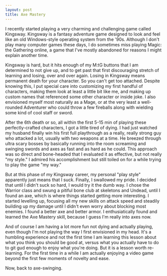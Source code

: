 ```yaml
---
layout: post
title: Axe Mastery
---
```


I recently started playing a very charming and challenging game called Kingsway.  Kingsway is a fantasy adventure game designed to look and feel like an old Windows-style operating system from the '90s.  Although I don't play many computer games these days, I do sometimes miss playing Magic: the Gathering online, a game that I've mostly abandoned for reasons I might explain another time.

Kingsway is hard, but it hits enough of my M:tG buttons that I am determined to not give up, and to get past that first discouraging stretch of learning and losing, over and over again.  Losing in Kingsway means permanent death for your character.  So you can't get too attached.  Despite knowing this, I put special care into customizing my first handful of characters, making them look at least a little bit like me, and making up custom names that referenced some other character or inside joke.  I also envisioned myself most naturally as a Mage, or at the very least a well-rounded Adventurer who could throw a few fireballs along with wielding some kind of cool staff or sword.

After the 6th death or so, all within the first 5-15 min of playing these perfectly-crafted characters, I got a little tired of dying.  I had just watched my husband finally win his first full playthrough as a really, really strong guy who attacked a lot, usually with two weapons at a time.  He breezed through ultra scary bosses by basically running into the room screaming and swinging swords and axes as fast and as hard as he could.  This approach was so direct and bone-headed that I evaluated it as effective, but not really "my style."  I admired his accomplishment but still toiled on for a while trying to play the game "my way."

But at this phase of my Kingsway career, my personal "play style" apparently just means that I suck.  Finally, I swallowed my pride.  I decided that until I didn't suck so hard, I would try it the dumb way.  I chose the Warrior class and swung a pitiful bone club at skeletons and Undead, until I found an axe, which is where things started getting more interesting.  I started levelling up, focusing all my new skills on attack speed and steadily building up my damage until I didn't even worry about blocking most enemies.  I found a better axe and better armor.  I enthusiatically found and learned the Axe Mastery skill, because I guess I'm really into axes now.

And of course I am having a lot more fun not dying and actually playing, even though I'm not playing the way I first envisioned in my head.  It's a humbling experience and not the first time I am learning this lesson about what you think you should be good at, versus what you actually have to do to git gud enough to enjoy what you're doing.  But it is a lesson worth re-learning.  For the first time in a while I am actually enjoying a video game beyond the first few moments of novelty and ease.

Now, back to axe-swinging.